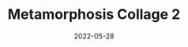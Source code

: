 ---
layout: "layouts/work-post-paper-gallery.njk"
title: "Metamorphosis Collage 2"
type: "BlogPosting"
priority: "0.5"
date: 2022-05-28
year: "2022"
description: "Metamorphosis Collage 2"

gallery:
  - url: "/assets/img/works/works-on-paper/metamorphosis-collage-2/gallery/metamorphosis-collage-2-1.webp"
    title: "Works on Paper"
    alt: "Collage on recycled paper"
  - url: "/assets/img/works/works-on-paper/metamorphosis-collage-2/gallery/metamorphosis-collage-2-2.webp"
    title: "Works on Paper"
    alt: "Collage on recycled paper"
  - url: "/assets/img/works/works-on-paper/metamorphosis-collage-2/gallery/metamorphosis-collage-2-3.webp"
    title: "Works on Paper"
    alt: "Collage on recycled paper"
  - url: "/assets/img/works/works-on-paper/metamorphosis-collage-2/gallery/metamorphosis-collage-2-4.webp"
    title: "Works on Paper"
    alt: "Collage on recycled paper"
  - url: "/assets/img/works/works-on-paper/metamorphosis-collage-2/gallery/metamorphosis-collage-2-5.webp"
    title: "Works on Paper"
    alt: "Collage on recycled paper"
  - url: "/assets/img/works/works-on-paper/metamorphosis-collage-2/gallery/metamorphosis-collage-2-6.webp"
    title: "Works on Paper"
    alt: "Collage on recycled paper"
  - url: "/assets/img/works/works-on-paper/metamorphosis-collage-2/gallery/metamorphosis-collage-2-7.webp"
    title: "Works on Paper"
    alt: "Collage on recycled paper"
  - url: "/assets/img/works/works-on-paper/metamorphosis-collage-2/gallery/metamorphosis-collage-2-8.webp"
    title: "Works on Paper"
    alt: "Collage on recycled paper"
  - url: "/assets/img/works/works-on-paper/metamorphosis-collage-2/gallery/metamorphosis-collage-2-9.webp"
    title: "Works on Paper"
    alt: "Collage on recycled paper"
  - url: "/assets/img/works/works-on-paper/metamorphosis-collage-2/gallery/metamorphosis-collage-2-10.webp"
    title: "Works on Paper"
    alt: "Collage on recycled paper"
  - url: "/assets/img/works/works-on-paper/metamorphosis-collage-2/gallery/metamorphosis-collage-2-11.webp"
    title: "Works on Paper"
    alt: "Collage on recycled paper"
  - url: "/assets/img/works/works-on-paper/metamorphosis-collage-2/gallery/metamorphosis-collage-2-12.webp"
    title: "Works on Paper"
    alt: "Collage on recycled paper"
  - url: "/assets/img/works/works-on-paper/metamorphosis-collage-2/gallery/metamorphosis-collage-2-13.webp"
    title: "Works on Paper"
    alt: "Collage on recycled paper"
  - url: "/assets/img/works/works-on-paper/metamorphosis-collage-2/gallery/metamorphosis-collage-2-14.webp"
    title: "Works on Paper"
    alt: "Collage on recycled paper"
  - url: "/assets/img/works/works-on-paper/metamorphosis-collage-2/gallery/metamorphosis-collage-2-15.webp"
    title: "Works on Paper"
    alt: "Collage on recycled paper"
  - url: "/assets/img/works/works-on-paper/metamorphosis-collage-2/gallery/metamorphosis-collage-2-16.webp"
    title: "Works on Paper"
    alt: "Collage on recycled paper"
  - url: "/assets/img/works/works-on-paper/metamorphosis-collage-2/gallery/metamorphosis-collage-2-17.webp"
    title: "Works on Paper"
    alt: "Collage on recycled paper"
  - url: "/assets/img/works/works-on-paper/metamorphosis-collage-2/gallery/metamorphosis-collage-2-18.webp"
    title: "Works on Paper"
    alt: "Collage on recycled paper"
  - url: "/assets/img/works/works-on-paper/metamorphosis-collage-2/gallery/metamorphosis-collage-2-19.webp"
    title: "Works on Paper"
    alt: "Collage on recycled paper"
  - url: "/assets/img/works/works-on-paper/metamorphosis-collage-2/gallery/metamorphosis-collage-2-20.webp"
    title: "Works on Paper"
    alt: "Collage on recycled paper"
  - url: "/assets/img/works/works-on-paper/metamorphosis-collage-2/gallery/metamorphosis-collage-2-21.webp"
    title: "Works on Paper"
    alt: "Collage on recycled paper"
  - url: "/assets/img/works/works-on-paper/metamorphosis-collage-2/gallery/metamorphosis-collage-2-22.webp"
    title: "Works on Paper"
    alt: "Collage on recycled paper"
  - url: "/assets/img/works/works-on-paper/metamorphosis-collage-2/gallery/metamorphosis-collage-2-23.webp"
    title: "Works on Paper"
    alt: "Collage on recycled paper"
  - url: "/assets/img/works/works-on-paper/metamorphosis-collage-2/gallery/metamorphosis-collage-2-24.webp"
    title: "Works on Paper"
    alt: "Collage on recycled paper"
  - url: "/assets/img/works/works-on-paper/metamorphosis-collage-2/gallery/metamorphosis-collage-2-25.webp"
    title: "Works on Paper"
    alt: "Collage on recycled paper"
  - url: "/assets/img/works/works-on-paper/metamorphosis-collage-2/gallery/metamorphosis-collage-2-26.webp"
    title: "Works on Paper"
    alt: "Collage on recycled paper"
  - url: "/assets/img/works/works-on-paper/metamorphosis-collage-2/gallery/metamorphosis-collage-2-27.webp"
    title: "Works on Paper"
    alt: "Collage on recycled paper"
  - url: "/assets/img/works/works-on-paper/metamorphosis-collage-2/gallery/metamorphosis-collage-2-28.webp"
    title: "Works on Paper"
    alt: "Collage on recycled paper"
  - url: "/assets/img/works/works-on-paper/metamorphosis-collage-2/gallery/metamorphosis-collage-2-29.webp"
    title: "Works on Paper"
    alt: "Collage on recycled paper"
  - url: "/assets/img/works/works-on-paper/metamorphosis-collage-2/gallery/metamorphosis-collage-2-30.webp"
    title: "Works on Paper"
    alt: "Collage on recycled paper"
  - url: "/assets/img/works/works-on-paper/metamorphosis-collage-2/gallery/metamorphosis-collage-2-31.webp"
    title: "Works on Paper"
    alt: "Collage on recycled paper"
  - url: "/assets/img/works/works-on-paper/metamorphosis-collage-2/gallery/metamorphosis-collage-2-32.webp"
    title: "Works on Paper"
    alt: "Collage on recycled paper"
  - url: "/assets/img/works/works-on-paper/metamorphosis-collage-2/gallery/metamorphosis-collage-2-33.webp"
    title: "Works on Paper"
    alt: "Collage on recycled paper"
  - url: "/assets/img/works/works-on-paper/metamorphosis-collage-2/gallery/metamorphosis-collage-2-34.webp"
    title: "Works on Paper"
    alt: "Collage on recycled paper"
  - url: "/assets/img/works/works-on-paper/metamorphosis-collage-2/gallery/metamorphosis-collage-2-35.webp"
    title: "Works on Paper"
    alt: "Collage on recycled paper"
  - url: "/assets/img/works/works-on-paper/metamorphosis-collage-2/gallery/metamorphosis-collage-2-36.webp"
    title: "Works on Paper"
    alt: "Collage on recycled paper"
  - url: "/assets/img/works/works-on-paper/metamorphosis-collage-2/gallery/metamorphosis-collage-2-37.webp"
    title: "Works on Paper"
    alt: "Collage on recycled paper"
  - url: "/assets/img/works/works-on-paper/metamorphosis-collage-2/gallery/metamorphosis-collage-2-38.webp"
    title: "Works on Paper"
    alt: "Collage on recycled paper"
  - url: "/assets/img/works/works-on-paper/metamorphosis-collage-2/gallery/metamorphosis-collage-2-39.webp"
    title: "Works on Paper"
    alt: "Collage on recycled paper"
  - url: "/assets/img/works/works-on-paper/metamorphosis-collage-2/gallery/metamorphosis-collage-2-40.webp"
    title: "Works on Paper"
    alt: "Collage on recycled paper"
  - url: "/assets/img/works/works-on-paper/metamorphosis-collage-2/gallery/metamorphosis-collage-2-41.webp"
    title: "Works on Paper"
    alt: "Collage on recycled paper"
  - url: "/assets/img/works/works-on-paper/metamorphosis-collage-2/gallery/metamorphosis-collage-2-42.webp"
    title: "Works on Paper"
    alt: "Collage on recycled paper"
  - url: "/assets/img/works/works-on-paper/metamorphosis-collage-2/gallery/metamorphosis-collage-2-43.webp"
    title: "Works on Paper"
    alt: "Collage on recycled paper"
  - url: "/assets/img/works/works-on-paper/metamorphosis-collage-2/gallery/metamorphosis-collage-2-44.webp"
    title: "Works on Paper"
    alt: "Collage on recycled paper"
  - url: "/assets/img/works/works-on-paper/metamorphosis-collage-2/gallery/metamorphosis-collage-2-45.webp"
    title: "Works on Paper"
    alt: "Collage on recycled paper"
  - url: "/assets/img/works/works-on-paper/metamorphosis-collage-2/gallery/metamorphosis-collage-2-46.webp"
    title: "Works on Paper"
    alt: "Collage on recycled paper"
  - url: "/assets/img/works/works-on-paper/metamorphosis-collage-2/gallery/metamorphosis-collage-2-47.webp"
    title: "Works on Paper"
    alt: "Collage on recycled paper"
  - url: "/assets/img/works/works-on-paper/metamorphosis-collage-2/gallery/metamorphosis-collage-2-48.webp"
    title: "Works on Paper"
    alt: "Collage on recycled paper"
  - url: "/assets/img/works/works-on-paper/metamorphosis-collage-2/gallery/metamorphosis-collage-2-49.webp"
    title: "Works on Paper"
    alt: "Collage on recycled paper"
  - url: "/assets/img/works/works-on-paper/metamorphosis-collage-2/gallery/metamorphosis-collage-2-50.webp"
    title: "Works on Paper"
    alt: "Collage on recycled paper"
  - url: "/assets/img/works/works-on-paper/metamorphosis-collage-2/gallery/metamorphosis-collage-2-51.webp"
    title: "Works on Paper"
    alt: "Collage on recycled paper"
  - url: "/assets/img/works/works-on-paper/metamorphosis-collage-2/gallery/metamorphosis-collage-2-52.webp"
    title: "Works on Paper"
    alt: "Collage on recycled paper"
  - url: "/assets/img/works/works-on-paper/metamorphosis-collage-2/gallery/metamorphosis-collage-2-53.webp"
    title: "Works on Paper"
    alt: "Collage on recycled paper"
  - url: "/assets/img/works/works-on-paper/metamorphosis-collage-2/gallery/metamorphosis-collage-2-54.webp"
    title: "Works on Paper"
    alt: "Collage on recycled paper"
  - url: "/assets/img/works/works-on-paper/metamorphosis-collage-2/gallery/metamorphosis-collage-2-55.webp"
    title: "Works on Paper"
    alt: "Collage on recycled paper"
  - url: "/assets/img/works/works-on-paper/metamorphosis-collage-2/gallery/metamorphosis-collage-2-56.webp"
    title: "Works on Paper"
    alt: "Collage on recycled paper"
  - url: "/assets/img/works/works-on-paper/metamorphosis-collage-2/gallery/metamorphosis-collage-2-57.webp"
    title: "Works on Paper"
    alt: "Collage on recycled paper"
  - url: "/assets/img/works/works-on-paper/metamorphosis-collage-2/gallery/metamorphosis-collage-2-58.webp"
    title: "Works on Paper"
    alt: "Collage on recycled paper"
  - url: "/assets/img/works/works-on-paper/metamorphosis-collage-2/gallery/metamorphosis-collage-2-59.webp"
    title: "Works on Paper"
    alt: "Collage on recycled paper"
  - url: "/assets/img/works/works-on-paper/metamorphosis-collage-2/gallery/metamorphosis-collage-2-60.webp"
    title: "Works on Paper"
    alt: "Collage on recycled paper"
  - url: "/assets/img/works/works-on-paper/metamorphosis-collage-2/gallery/metamorphosis-collage-2-61.webp"
    title: "Works on Paper"
    alt: "Collage on recycled paper"
  - url: "/assets/img/works/works-on-paper/metamorphosis-collage-2/gallery/metamorphosis-collage-2-62.webp"
    title: "Works on Paper"
    alt: "Collage on recycled paper"
  - url: "/assets/img/works/works-on-paper/metamorphosis-collage-2/gallery/metamorphosis-collage-2-63.webp"
    title: "Works on Paper"
    alt: "Collage on recycled paper"
  - url: "/assets/img/works/works-on-paper/metamorphosis-collage-2/gallery/metamorphosis-collage-2-64.webp"
    title: "Works on Paper"
    alt: "Collage on recycled paper"
  - url: "/assets/img/works/works-on-paper/metamorphosis-collage-2/gallery/metamorphosis-collage-2-65.webp"
    title: "Works on Paper"
    alt: "Collage on recycled paper"
  - url: "/assets/img/works/works-on-paper/metamorphosis-collage-2/gallery/metamorphosis-collage-2-66.webp"
    title: "Works on Paper"
    alt: "Collage on recycled paper"
  - url: "/assets/img/works/works-on-paper/metamorphosis-collage-2/gallery/metamorphosis-collage-2-67.webp"
    title: "Works on Paper"
    alt: "Collage on recycled paper"
  - url: "/assets/img/works/works-on-paper/metamorphosis-collage-2/gallery/metamorphosis-collage-2-68.webp"
    title: "Works on Paper"
    alt: "Collage on recycled paper"
  - url: "/assets/img/works/works-on-paper/metamorphosis-collage-2/gallery/metamorphosis-collage-2-69.webp"
    title: "Works on Paper"
    alt: "Collage on recycled paper"
  - url: "/assets/img/works/works-on-paper/metamorphosis-collage-2/gallery/metamorphosis-collage-2-70.webp"
    title: "Works on Paper"
    alt: "Collage on recycled paper"
  - url: "/assets/img/works/works-on-paper/metamorphosis-collage-2/gallery/metamorphosis-collage-2-71.webp"
    title: "Works on Paper"
    alt: "Collage on recycled paper"
  - url: "/assets/img/works/works-on-paper/metamorphosis-collage-2/gallery/metamorphosis-collage-2-72.webp"
    title: "Works on Paper"
    alt: "Collage on recycled paper"
  - url: "/assets/img/works/works-on-paper/metamorphosis-collage-2/gallery/metamorphosis-collage-2-73.webp"
    title: "Works on Paper"
    alt: "Collage on recycled paper"
  - url: "/assets/img/works/works-on-paper/metamorphosis-collage-2/gallery/metamorphosis-collage-2-74.webp"
    title: "Works on Paper"
    alt: "Collage on recycled paper"
  - url: "/assets/img/works/works-on-paper/metamorphosis-collage-2/gallery/metamorphosis-collage-2-75.webp"
    title: "Works on Paper"
    alt: "Collage on recycled paper"
  - url: "/assets/img/works/works-on-paper/metamorphosis-collage-2/gallery/metamorphosis-collage-2-76.webp"
    title: "Works on Paper"
    alt: "Collage on recycled paper"
---